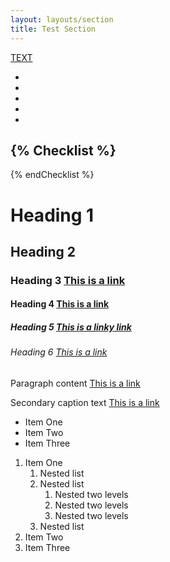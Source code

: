 ```yaml
---
layout: layouts/section
title: Test Section
---
```


<!-- TODO: ADD LINKS to the "" section -->
<!-- TODO: -->

<a href="LINK" target="_blank" rel="noopener noreferrer">TEXT</a>

<ul>
    <li></li>
    <li></li>
    <li></li>
    <li></li>
    <li></li>
</ul>

{% Checklist %}
- 
{% endChecklist %}

<h1>Heading 1</h1>
<h2>Heading 2</h2>
<h3>Heading 3 <a href="#">This is a link</a></h3>
<h4>Heading 4 <a href="#">This is a link</a></h4>
<h5>Heading 5 <a href="#">This is a linky link</a></h5>
<h6>Heading 6 <a href="#">This is a link</a></h6>
<p>Paragraph content <a href="#">This is a link</a></p>
<p class="subhead">Secondary caption text <a href="#">This is a link</a></p>
<ul>
    <li>Item One</li>
    <li>Item Two</li>
    <li>Item Three</li>
  </ul>
  <ol>
    <li>Item One
      <ol>
        <li>Nested list</li>
        <li>Nested list
          <ol>
            <li>Nested two levels</li>
            <li>Nested two levels</li>
            <li>Nested two levels</li>
          </ol>
        </li>
        <li>Nested list</li>
      </ol>
    </li>
    <li>Item Two</li>
    <li>Item Three</li>
  </ol>
